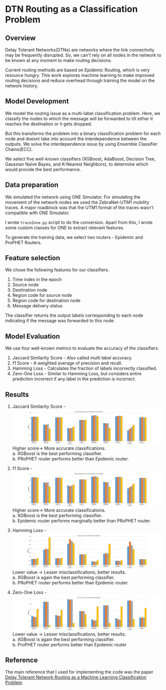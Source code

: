 
# DTN Routing as a Classification Problem

## Overview
Delay Tolerant Networks(DTNs) are networks where the link connectivity
may be frequently disrupted. So, we can't rely on all nodes in the 
network to be known at any moment to make routing decisions.

Current routing methods are based on Epidemic Routing, which
is very resource hungry. This work explores machine learning to make
improved routing decisions and reduce overhead through training the model on the network
history.

## Model Development

We model the routing issue as a multi-label classification problem.
Here, we classify the nodes to which the message will be forwarded
to till either it reaches the destination or it gets dropped.

But this transforms the problem into a binary classification
problem for each node and doesnt take into account the interdependence between 
the outputs. We solve the interdependence issue by using Ensemble Classifier 
Chains(ECC).

We select five well-known classifiers (XGBoost, AdaBoost, Decision Tree, Gaussian
Naïve Bayes, and K-Nearest Neighbors), to determine which would provide the best
performance.

## Data preparation

We simulated the network using ONE Simulator. 
For simulating the movement of the network nodes we used the ZebraNet-UTM1 mobility traces. 
A major roadblock was that the UTM1 format of the traces wasn't compatible with ONE Simulator.

I wrote `trace2one.py` script to do the conversion. Apart from this, I wrote some custom classes for ONE to extract relevant features.

To generate the training data, we select two routers - Epidemic and ProPHET Routers.

## Feature selection 
We chose the following features for our classifiers.
1. Time index in the epoch  
2. Source node  
3. Destination node  
4. Region code for source node  
5. Region code for destination node  
6. Message delivery status  

The classifier returns the output labels corresponding to each node indicating if the message was forwarded to this node.  

## Model Evaluation

We use four well-known metrics to evaluate the accuracy of the classifiers.
1. Jaccard Similarity Score - Also called multi label accuracy.
2. f1 Score - A weighted average of precision and recall.
3. Hamming Loss - Calculates the fraction of labels incorrectly classified.
4. Zero-One Loss - Similar to Hamming Loss, but considers entire prediciton incorrect if any label in the prediction is incorrect.

## Results

1. Jaccard Similarity Score - ![Jaccard Results](results/jaccard.jpg)
Higher score→ More accurate classifications.  
a. XGBoost is the best performing classifier.  
b. PRoPHET router performs better than Epidemic router.  

2. f1 Score - ![f1 Results](results/f1.jpg)
Higher score→ More accurate classifications.  
a. XGBoost is the best performing classifier.  
b. Epidemic router performs marginally better than PRoPHET router.  
3. Hamming Loss - ![Hamming Results](results/hamming.jpg)
Lower value → Lesser misclassifications, better results.    
a. XGBoost is again the best performing classifier.  
b. PRoPHET router performs better than Epidemic router.  
4. Zero-One Loss - ![Zero-One Results](results/zero_one.jpg)
Lower value → Lesser misclassifications, better results.    
a. XGBoost is again the best performing classifier.  
b. ProPHET router performs better than Epidemic router  


## Reference
The main reference that I used for implementing the code was the paper [Delay Tolerant Network Routing as a Machine Learning Classification Problem](ieeexplore.ieee.org/document/8541460)



